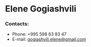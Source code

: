 # Elene Gogiashvili

### Contacts:
- Phone: +995 598 63 83 47
- E-mail: gogiashvili.elene@gmail.com
